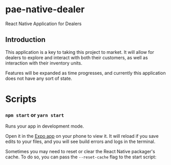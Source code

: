 # pae-native-dealer

React Native Application for Dealers

## Introduction

This application is a key to taking this project to market. It will allow for dealers to explore and interact with both their customers, as well as interaction with their inventory units.

Features will be expanded as time progresses, and currently this application does not have any sort of state.

# Scripts

### `npm start` or `yarn start`

Runs your app in development mode.

Open it in the [Expo app](https://expo.io) on your phone to view it. It will reload if you save edits to your files, and you will see build errors and logs in the terminal.

Sometimes you may need to reset or clear the React Native packager's cache. To do so, you can pass the `--reset-cache` flag to the start script:
